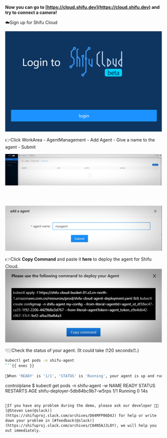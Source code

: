 
**Now you can go to [https://cloud.shifu.dev](https://cloud.shifu.dev) and try to connect a camera!**

☁️Sign up for Shifu Cloud

![Shifu Cloud Login](https://raw.githubusercontent.com/Edgenesis/killercoda-shifu-demo/main/images/login-en.png)

👉Click WorkArea - AgentManagement - Add Agent - Give a name to the agent - Submit

![Add Agent](https://raw.githubusercontent.com/Edgenesis/killercoda-shifu-demo/main/images/agent-en.jpg)

</br>
</br>

![Name the Agent](https://raw.githubusercontent.com/Edgenesis/killercoda-shifu-demo/main/images/agentname-en.jpg)

👉Click **Copy Command** and paste it **here** to deploy the agent for Shifu Cloud.
![Deploy Agent](https://raw.githubusercontent.com/Edgenesis/killercoda-shifu-demo/main/images/deployagent-en.jpg)

👇🏼Check the status of your agent. (It could take ⏰20 seconds⏰.)
```bash
kubectl get pods -n shifu-agent
```{{ exec }}

👀When 'READY' is '1/1', 'STATUS' is 'Running', your agent is up and running.
```
controlplane $ kubectl get pods -n shifu-agent -w
NAME                              READY   STATUS    RESTARTS   AGE
shifu-deployer-5db84bc9b7-w5rps   1/1     Running   0          14s
```

🔔If you have any problem during the demo, please ask our developer 👷🏽[@Steven Lee(@slack)](https://shifuproj.slack.com/archives/D04MFP86D4J) for help or write down your problem in [#feedback(@slack)](https://shifuproj.slack.com/archives/C04N5AJJL8Y), we will help you out immediately.